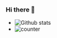 ### Hi there 👋

<!--
**amit2020cs/amit2020cs** is a ✨ _special_ ✨ repository because its `README.md` (this file) appears on your GitHub profile.

Here are some ideas to get you started:

- 🔭 I’m currently working from home.
- 🌱 I’m currently learning Algo Trading
- 👯 I’m looking to collaborate on building cool products.
- 🤔 I’m looking for help Algo Trading
- 💬 Ask me about 
- 📫 How to reach me: amit2020cs@gmail.com
- 😄 Pronouns: He/him
- ⚡ Fun fact: 
-->

- ![Github stats](https://github-readme-stats.vercel.app/api?username=amit2020cs)
- ![counter](https://[YourEndpoint].m.pipedream.net)
